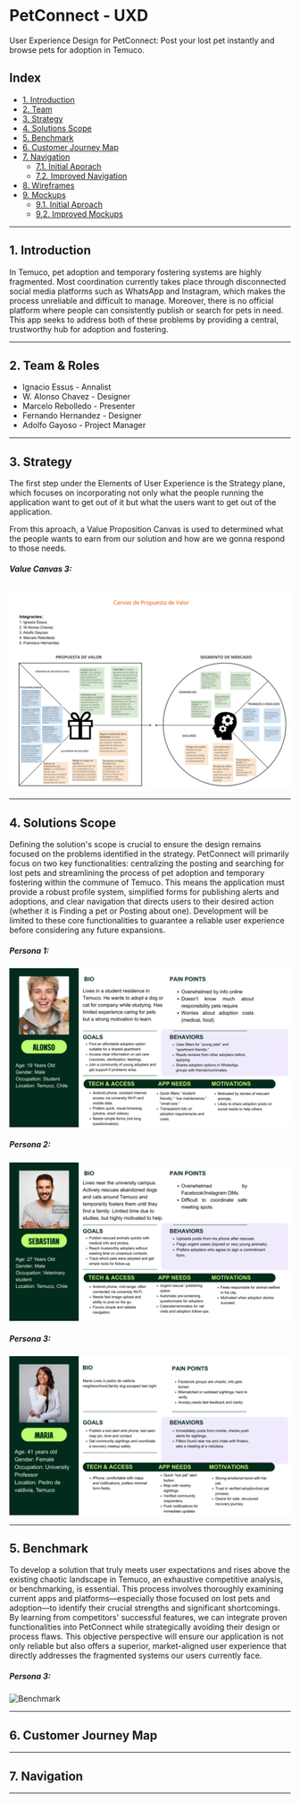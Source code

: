 # PetConnect - UXD

User Experience Design for PetConnect: Post your lost pet instantly and browse pets for adoption in Temuco.

## Index

- [1. Introduction](#1-introduction)
- [2. Team](#2-Team)
- [3. Strategy](#3-strategy)
- [4. Solutions Scope](#4-solutions-scope)
- [5. Benchmark](#5-Benchmark)
- [6. Customer Journey Map](#6-customer-journey-map)
- [7. Navigation](#7-Navigation)
  - [7.1. Initial Aporach](#71-first-aproach)
  - [7.2. Improved Navigation](#72-improved-navigation)
- [8. Wireframes](#8-wireframes)
- [9. Mockups](#9-mockups)
  - [9.1. Initial Aproach](#91-initial-aproach)
  - [9.2. Improved Mockups](#92-improved-mockups)

---

## 1. Introduction
In Temuco, pet adoption and temporary fostering systems are highly fragmented. Most coordination currently takes place through disconnected social media platforms such as WhatsApp and Instagram, which makes the process unreliable and difficult to manage. Moreover, there is no official platform where people can consistently publish or search for pets in need. This app seeks to address both of these problems by providing a central, trustworthy hub for adoption and fostering.

---

## 2. Team & Roles
- Ignacio Essus - Annalist
- W. Alonso Chavez - Designer
- Marcelo Rebolledo - Presenter                                                    
- Fernando Hernandez - Designer
- Adolfo Gayoso - Project Manager

---

## 3. Strategy
The first step under the Elements of User Experience is the Strategy plane, which focuses on incorporating not only what the people running the application want to get out of it but what the users want to get out of the application.

From this aproach, a Value Proposition Canvas is used to determined what the people wants to earn from our solution and how are we gonna respond to those needs.

##### Value Canvas 3:
![value-canva-v1](assets/value-canvas-v1.png)

---

## 4. Solutions Scope

Defining the solution's scope is crucial to ensure the design remains focused on the problems identified in the strategy. PetConnect will primarily focus on two key functionalities: centralizing the posting and searching for lost pets and streamlining the process of pet adoption and temporary fostering within the commune of Temuco. This means the application must provide a robust profile system, simplified forms for publishing alerts and adoptions, and clear navigation that directs users to their desired action (whether it is Finding a pet or Posting about one). Development will be limited to these core functionalities to guarantee a reliable user experience before considering any future expansions.

##### Persona 1:
![UX-persona-1](assets/UX-Personas/persona-1-v1.png)
##### Persona 2:
![UX-persona-2](assets/UX-Personas/persona-2-v1.png)
##### Persona 3:
![UX-persona-3](assets/UX-Personas/persona-3-v1.png)

---

## 5. Benchmark

To develop a solution that truly meets user expectations and rises above the existing chaotic landscape in Temuco, an exhaustive competitive analysis, or benchmarking, is essential. This process involves thoroughly examining current apps and platforms—especially those focused on lost pets and adoption—to identify their crucial strengths and significant shortcomings. By learning from competitors' successful features, we can integrate proven functionalities into PetConnect while strategically avoiding their design or process flaws. This objective perspective will ensure our application is not only reliable but also offers a superior, market-aligned user experience that directly addresses the fragmented systems our users currently face.

##### Persona 3:
![Benchmark](assets/benchmark/benchmark.png)

---

## 6. Customer Journey Map

---

## 7. Navigation

---
